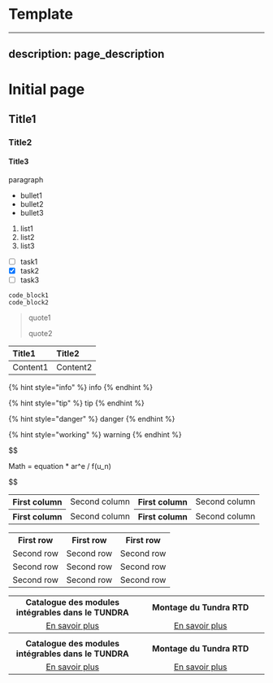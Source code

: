 # Template 

---
description: page_description
---





# Initial page

## Title1

### Title2

#### Title3

paragraph

* bullet1
* bullet2
* bullet3

1. list1
2. list2
3. list3

* [ ] task1
* [x] task2
* [ ] task3

```text
code_block1
code_block2
```
<span style="color:blue">
    
> quote1
>
> quote2

</span>

| Title1 | Title2 |
| :--- | :--- |
| Content1 | Content2 |

{% hint style="info" %}
info
{% endhint %}

{% hint style="tip" %}
tip
{% endhint %}

{% hint style="danger" %}
danger
{% endhint %}

{% hint style="working" %}
warning
{% endhint %}



$$

Math = equation * ar^e / f(u_n)

$$

<table>
  <tbody>
    <tr>
      <th>First column</th>
      <td>Second column</td>
      <th>First column</th>
      <td>Second column</td>
    </tr>
    <tr>
      <th>First column</th>
      <td>Second column</td>
      <th>First column</th>
      <td>Second column</td>
    </tr>
  </tbody>
</table>


<table>
  <tbody>
    <tr>
      <th>First row</th>
      <th>First row</th>
      <th>First row</th>
    </tr>
    <tr style=" text-align: center;">
      <td>Second row</td>
      <td>Second row</td>
      <td>Second row</td>
    </tr>
      <tr style=" text-align: right;">
      <td>Second row</td>
      <td>Second row</td>
      <td>Second row</td>
    </tr>
    <tr>
      <td>Second row</td>
      <td>Second row</td>
      <td>Second row</td>
    </tr>
  </tbody>
</table>



<table>
  <tbody>
    <col width="50%" />
    <col width="50%" />
    <tr style="text-align: center;">
      <td >
      <b>Catalogue des modules intégrables dans le TUNDRA</b>
      </td>
      <td >
      <b>Montage du Tundra RTD</b>
      </td>
    </tr>
    <tr style="text-align: center;">
      <td >
      <a href="#">En savoir plus</a>
      </td>
      <td >
      <a href="#">En savoir plus</a>
      </td>
    </tr>
    <th colspan="2"></th>
        <tr style="text-align: center;">
      <td >
      <b>Catalogue des modules intégrables dans le TUNDRA</b>
      </td>
      <td >
      <b>Montage du Tundra RTD</b>
      </td>
    </tr>
    <tr style="text-align: center;">
      <td >
      <a href="#">En savoir plus</a>
      </td>
      <td >
      <a href="#">En savoir plus</a>
      </td>
    </tr>
    
  </tbody>
</table>